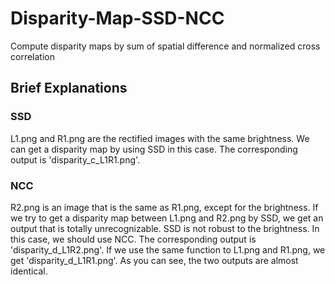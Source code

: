 # Disparity-Map-SSD-NCC
Compute disparity maps by sum of spatial difference and normalized cross correlation

## Brief Explanations
### SSD
L1.png and R1.png are the rectified images with the same brightness.
We can get a disparity map by using SSD in this case.
The corresponding output is 'disparity_c_L1R1.png'.

### NCC
R2.png is an image that is the same as R1.png, except for the brightness.
If we try to get a disparity map between L1.png and R2.png by SSD, we get an output that is totally unrecognizable.
SSD is not robust to the brightness. In this case, we should use NCC.
The corresponding output is 'disparity_d_L1R2.png'.
If we use the same function to L1.png and R1.png, we get 'disparity_d_L1R1.png'. 
As you can see, the two outputs are almost identical.
